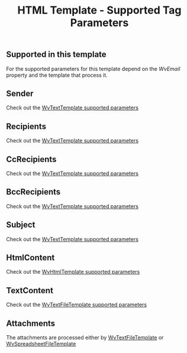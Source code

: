 ﻿---
order: 3
title: HTML Template - Supported Tag Parameters
menu: Tag Parameters
toc: false
--- 
## Supported in this template
For the supported parameters for this template depend on the *WvEmail* property and the template that process it.

## Sender
Check out the [WvTextTemplate supported parameters](/en/docs/text-template/tag-parameters)

## Recipients
Check out the [WvTextTemplate supported parameters](/en/docs/text-template/tag-parameters)

## CcRecipients
Check out the [WvTextTemplate supported parameters](/en/docs/text-template/tag-parameters)

## BccRecipients
Check out the [WvTextTemplate supported parameters](/en/docs/text-template/tag-parameters)

## Subject
Check out the [WvTextTemplate supported parameters](/en/docs/text-template/tag-parameters)

## HtmlContent
Check out the [WvHtmlTemplate supported parameters](/en/docs/html-template/tag-parameters)

## TextContent
Check out the [WvTextFileTemplate supported parameters](/en/docs/text-file-template/tag-parameters)

## Attachments
The attachments are processed either by [WvTextFileTemplate](/en/docs/text-file-template/tag-parameters) or [WvSpreadsheetFileTemplate](/en/docs/spreadsheet-file-template/tag-parameters)
